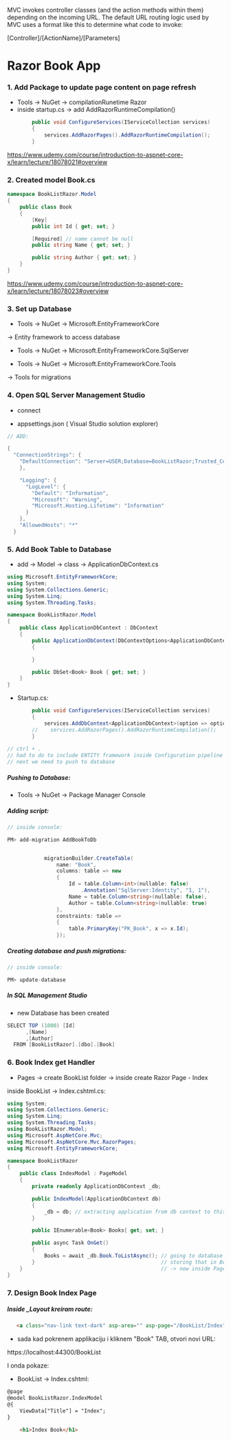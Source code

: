 MVC invokes controller classes (and the action methods within them) depending on the incoming URL. The default URL routing logic used by MVC uses a format like this to determine what code to invoke:

[Controller]/[ActionName]/[Parameters]

# Razor Book App

### 1. Add Package to update page content on page refresh

- Tools -> NuGet -> compilationRunetime Razor
- inside startup.cs -> add AddRazorRuntimeCompilation()

```cs
        public void ConfigureServices(IServiceCollection services)
        {
            services.AddRazorPages().AddRazorRuntimeCompilation();
        }
```

https://www.udemy.com/course/introduction-to-aspnet-core-x/learn/lecture/18078021#overview


### 2. Created model Book.cs

```cs
namespace BookListRazor.Model
{
    public class Book
    {
        [Key]
        public int Id { get; set; }

        [Required] // name cannot be null
        public string Name { get; set; }

        public string Author { get; set; }
    }
}
```
https://www.udemy.com/course/introduction-to-aspnet-core-x/learn/lecture/18078023#overview

### 3. Set up Database

- Tools -> NuGet -> Microsoft.EntityFrameworkCore

-> Entity framework to access database

- Tools -> NuGet -> Microsoft.EntityFrameworkCore.SqlServer

- Tools -> NuGet -> Microsoft.EntityFrameworkCore.Tools    

-> Tools for migrations

### 4. Open SQL Server Management Studio

- connect

- appsettings.json ( Visual Studio solution explorer)

```cs
// ADD:

{
  "ConnectionStrings": {
    "DefaultConnection": "Server=USER;Database=BookListRazor;Trusted_Connection=True;MultipleActiveResultSets=True"
    },

    "Logging": {
      "LogLevel": {
        "Default": "Information",
        "Microsoft": "Warning",
        "Microsoft.Hosting.Lifetime": "Information"
      }
    },
    "AllowedHosts": "*"
  }
```

### 5. Add Book Table to Database

- add -> Model -> class -> ApplicationDbContext.cs

```cs
using Microsoft.EntityFrameworkCore;
using System;
using System.Collections.Generic;
using System.Linq;
using System.Threading.Tasks;

namespace BookListRazor.Model
{
    public class ApplicationDbContext : DbContext
    {
        public ApplicationDbContext(DbContextOptions<ApplicationDbContext> options) : base(options)
        {

        }

        public DbSet<Book> Book { get; set; }
    }
}
```

- Startup.cs:

```cs
        public void ConfigureServices(IServiceCollection services)
        {
            services.AddDbContext<ApplicationDbContext>(option => option.UseSqlServer(Configuration.GetConnectionString("DefaultConnection")));
        //    services.AddRazorPages().AddRazorRuntimeCompilation();
        }
        
// ctrl + .
// had to do to include ENTITY framework inside Configuration pipeline
// next we need to push to database
```

##### Pushing to Database:

- Tools -> NuGet -> Package Manager Console


##### Adding script:
```cs
// inside console:

PM> add-migration AddBookToDb


            migrationBuilder.CreateTable(
                name: "Book",
                columns: table => new
                {
                    Id = table.Column<int>(nullable: false)
                        .Annotation("SqlServer:Identity", "1, 1"),
                    Name = table.Column<string>(nullable: false),
                    Author = table.Column<string>(nullable: true)
                },
                constraints: table =>
                {
                    table.PrimaryKey("PK_Book", x => x.Id);
                });
```

##### Creating database and push migrations:
```cs
// inside console:

PM> update-database

```

##### In SQL Management Studio

- new Database has been created

```cs
SELECT TOP (1000) [Id]
      ,[Name]
      ,[Author]
  FROM [BookListRazor].[dbo].[Book]
```

### 6. Book Index get Handler

- Pages -> create BookList folder -> inside create Razor Page - Index

inside BookList -> Index.cshtml.cs:

```cs
using System;
using System.Collections.Generic;
using System.Linq;
using System.Threading.Tasks;
using BookListRazor.Model;
using Microsoft.AspNetCore.Mvc;
using Microsoft.AspNetCore.Mvc.RazorPages;
using Microsoft.EntityFrameworkCore;

namespace BookListRazor
{
    public class IndexModel : PageModel
    {
        private readonly ApplicationDbContext _db;

        public IndexModel(ApplicationDbContext db)
        {
            _db = db; // extracting application from db context to this page using Dependancy Injection
        }

        public IEnumerable<Book> Books{ get; set; }

        public async Task OnGet()
        {
            Books = await _db.Book.ToListAsync(); // going to database and retrieving all books using Entity
        }                                         // storing that in Books IEnumerable
    }                                             // -> now inside Pages -> Index.cshtml we have all books to display
}
```

### 7. Design Book Index Page

##### Inside _Layout kreiram route:

```html
   <a class="nav-link text-dark" asp-area="" asp-page="/BookList/Index">Book</a>
```
- sada kad pokrenem applikaciju i kliknem "Book" TAB, otvori novi URL:

https://localhost:44300/BookList


I onda pokaze:

- BookList -> Index.cshtml:

```html
@page
@model BookListRazor.IndexModel
@{
    ViewData["Title"] = "Index";
}

    <h1>Index Book</h1>
```


